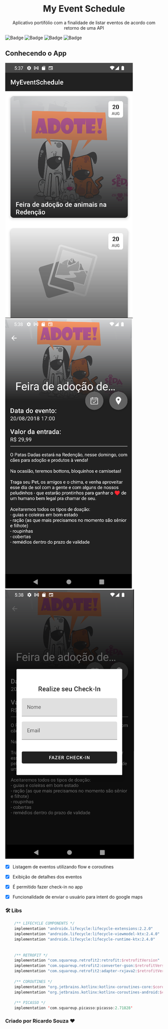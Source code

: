 <h1 align="center">My Event Schedule</h1>
<p align="center">Aplicativo portifólio com a finalidade de listar eventos de acordo com retorno de uma API<br></p>

![Badge](https://img.shields.io/github/issues/Riicksouzaa/myeventschedule?color=green)
![Badge](https://img.shields.io/github/forks/Riicksouzaa/myeventschedule)
![Badge](https://img.shields.io/github/stars/Riicksouzaa/myeventschedule)
![Badge](https://img.shields.io/apm/l/vim-mode)

## Conhecendo o App

<div>
    <img alt="Home" title="#" src="img/home.png" />
    <img alt="Event Detail" title="#" src="img/event_detail.png" />
    <img alt="Event Check In" title="#" src="img/event_check_in.png" />
</div>

- [x] Listagem de eventos utilizando flow e coroutines
- [x] Exibição de detalhes dos eventos
- [x] É permitido fazer check-in no app
- [x] Funcionalidade de enviar o usuário para intent do google maps


### 🛠 Libs

```kotlin
    /** LIFECYCLE COMPONENTS */
	implementation "androidx.lifecycle:lifecycle-extensions:2.2.0"
	implementation "androidx.lifecycle:lifecycle-viewmodel-ktx:2.4.0"
	implementation "androidx.lifecycle:lifecycle-runtime-ktx:2.4.0"


	/** RETROFIT */
	implementation "com.squareup.retrofit2:retrofit:$retrofitVersion"
	implementation "com.squareup.retrofit2:converter-gson:$retrofitVersion"
	implementation "com.squareup.retrofit2:adapter-rxjava2:$retrofitVersion"

	/** COROUTINES */
	implementation "org.jetbrains.kotlinx:kotlinx-coroutines-core:$coroutinesVersion"
	implementation "org.jetbrains.kotlinx:kotlinx-coroutines-android:$coroutinesVersion"

	/** PICASSO */
	implementation 'com.squareup.picasso:picasso:2.71828'
```

<h3>Criado por Ricardo Souza ♥</h3>